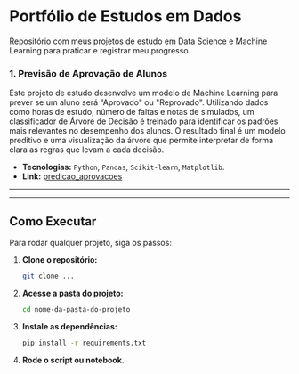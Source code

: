 # Portfólio de Estudos em Dados

Repositório com meus projetos de estudo em Data Science e Machine Learning para praticar e registrar meu progresso.

### 1\. Previsão de Aprovação de Alunos

Este projeto de estudo desenvolve um modelo de Machine Learning para prever se um aluno será "Aprovado" ou "Reprovado". Utilizando dados como horas de estudo, número de faltas e notas de simulados, um classificador de Árvore de Decisão é treinado para identificar os padrões mais relevantes no desempenho dos alunos. O resultado final é um modelo preditivo e uma visualização da árvore que permite interpretar de forma clara as regras que levam a cada decisão.

  * **Tecnologias:** `Python`, `Pandas`, `Scikit-learn`, `Matplotlib`.
  * **Link:** [predicao_aprovacoes](https://github.com/GuiSartori/estudos_ml/tree/main/predicao_aprovacoes)

-----

-----

## Como Executar

Para rodar qualquer projeto, siga os passos:

1.  **Clone o repositório:**
    ```bash
    git clone ...
    ```
2.  **Acesse a pasta do projeto:**
    ```bash
    cd nome-da-pasta-do-projeto
    ```
3.  **Instale as dependências:**
    ```bash
    pip install -r requirements.txt
    ```
4.  **Rode o script ou notebook.**
